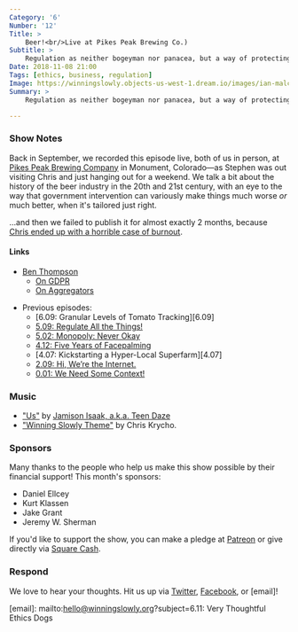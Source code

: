```yaml
---
Category: '6'
Number: '12'
Title: >
    Beer!<br/>Live at Pikes Peak Brewing Co.)
Subtitle: >
    Regulation as neither bogeyman nor panacea, but a way of protecting out the right spaces for genuine competition to emerge.
Date: 2018-11-08 21:00
Tags: [ethics, business, regulation]
Image: https://winningslowly.objects-us-west-1.dream.io/images/ian-malcolm.jpg
Summary: >
    Regulation as neither bogeyman nor panacea, but a way of protecting out the right spaces for genuine competition to emerge.

---
```


### Show Notes

Back in September, we recorded this episode live, both of us in person, at [Pikes Peak Brewing Company][ppbc] in Monument, Colorado—as Stephen was out visiting Chris and just hanging out for a weekend. We talk a bit about the history of the beer industry in the 20th and 21st century, with an eye to the way that government intervention can variously make things much worse *or* much better, when it's tailored just right.

[ppbc]: https://pikespeakbrewing.com

…and then we failed to publish it for almost exactly 2 months, because [Chris ended up with a horrible case of burnout][burnout].

[burnout]: https://www.chriskrycho.com/burnout/

#### Links

* [Ben Thompson]
	* [On GDPR][gdpr]
	* [On Aggregators][aggregators]
- Previous episodes:
    + [6.09: Granular Levels of Tomato Tracking][6.09]
    + [5.09: Regulate All the Things!][5.09]
    + [5.02: Monopoly: Never Okay][5.02]
    + [4.12: Five Years of Facepalming][4.12]
    + [4.07: Kickstarting a Hyper-Local Superfarm][4.07]
    + [2.09: Hi, We’re the Internet.][2.09]
    + [0.01: We Need Some Context!][0.01]

[Ben Thompson]: https://stratechery.com
[gdpr]: https://stratechery.com/topic/regulation/gdpr/
[aggregators]: https://stratechery.com/2017/defining-aggregators/
[5.09]: https://winningslowly.org/5.09/
[5.02]: https://winningslowly.org/5.02/
[4.12]: https://winningslowly.org/4.12/
[2.09]: https://winningslowly.org/2.09/
[0.01]: https://winningslowly.org/0.01/

### Music

- ["Us"](https://helloflora.bandcamp.com/track/us) by [Jamison Isaak, a.k.a. Teen Daze](https://helloflora.bandcamp.com)
- ["Winning Slowly Theme"](https://soundcloud.com/chriskrycho/winning-slowly) by Chris Krycho. 

### Sponsors

Many thanks to the people who help us make this show possible by their financial support! This month's sponsors:

- Daniel Ellcey
- Kurt Klassen
- Jake Grant
- Jeremy W. Sherman

If you'd like to support the show, you can make a pledge at [Patreon] or give
directly via [Square Cash].

[Patreon]: https://www.patreon.com/winningslowly
[Square Cash]: https://cash.me/$winningslowly


### Respond

We love to hear your thoughts. Hit us up via [Twitter], [Facebook], or [email]!

[Twitter]: //www.twitter.com/winningslowly
[Facebook]: //www.facebook.com/winningslowlypodcast
[email]: mailto:hello@winningslowly.org?subject=6.11: Very Thoughtful Ethics Dogs

